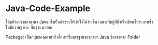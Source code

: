 # Java-Code-Example
โค้ดตัวอย่างของภาษา Java ซึ่งเป็นตัวช่วยให้เข้าใจได้ง่ายขึ้น เหมาะกับผู้ที่พึ่งเริ่มเขียนโปรแกรมซึ่งไม่มีความรู้ และ พื้นฐานมาก่อน

Package: เป็นกลุ่มของคลาสหรือไลบรารี่มาตรฐานของภาษา Java ซึ่งตรงตาม Folder
